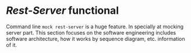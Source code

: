 # **_Rest-Server_** functional

Command line ``mock rest-server`` is a huge feature. In specially at mocking server part. This section focuses on the
software engineering includes software architecture, how it works by sequence diagram, etc. information of it.
